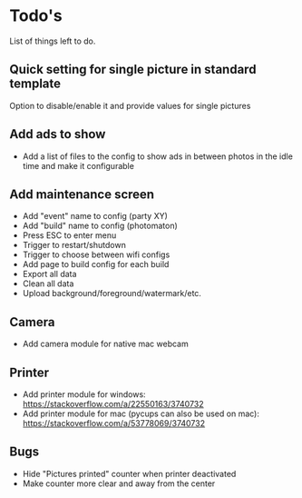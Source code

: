# Todo's

List of things left to do.

## Quick setting for single picture in standard template

Option to disable/enable it and provide values for single pictures

## Add ads to show

- Add a list of files to the config to show ads in between photos in the idle time and make it configurable

## Add maintenance screen

- Add "event" name to config (party XY)
- Add "build" name to config (photomaton)
- Press ESC to enter menu
- Trigger to restart/shutdown
- Trigger to choose between wifi configs
- Add page to build config for each build
- Export all data
- Clean all data
- Upload background/foreground/watermark/etc.

## Camera

- Add camera module for native mac webcam

## Printer

- Add printer module for windows: https://stackoverflow.com/a/22550163/3740732
- Add printer module for mac (pycups can also be used on mac): https://stackoverflow.com/a/53778069/3740732

## Bugs

- Hide "Pictures printed" counter when printer deactivated
- Make counter more clear and away from the center
